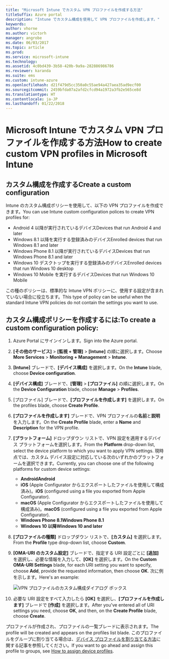 ```yaml
---
title: "Microsoft Intune でカスタム VPN プロファイルを作成する方法"
titleSuffix: Azure portal
description: "Intune でカスタム構成を使用して VPN プロファイルを作成します。"
keywords: 
author: vhorne
ms.author: victorh
manager: angrobe
ms.date: 06/03/2017
ms.topic: article
ms.prod: 
ms.service: microsoft-intune
ms.technology: 
ms.assetid: 4c0bd439-3b58-420b-9a9a-282886986786
ms.reviewer: karanda
ms.suite: ems
ms.custom: intune-azure
ms.openlocfilehash: d21f479d5cc350a0c55ae94a427aea35ad9ecf00
ms.sourcegitcommit: 2459bfda07a2afd2cfcd94a1972a3fb2e565ce8d
ms.translationtype: HT
ms.contentlocale: ja-JP
ms.lasthandoff: 01/22/2018
---
```

# <a name="how-to-create-custom-vpn-profiles-in-microsoft-intune"></a><span data-ttu-id="165ca-103">Microsoft Intune でカスタム VPN プロファイルを作成する方法</span><span class="sxs-lookup"><span data-stu-id="165ca-103">How to create custom VPN profiles in Microsoft Intune</span></span>

## <a name="create-a-custom-configuration"></a><span data-ttu-id="165ca-104">カスタム構成を作成する</span><span class="sxs-lookup"><span data-stu-id="165ca-104">Create a custom configuration</span></span>
<span data-ttu-id="165ca-105">Intune のカスタム構成ポリシーを使用して、以下の VPN プロファイルを作成できます。</span><span class="sxs-lookup"><span data-stu-id="165ca-105">You can use Intune custom configuration polices to create VPN profiles for:</span></span>

* <span data-ttu-id="165ca-106">Android 4 以降が実行されているデバイス</span><span class="sxs-lookup"><span data-stu-id="165ca-106">Devices that run Android 4 and later</span></span>
* <span data-ttu-id="165ca-107">Windows 8.1 以降を実行する登録済みのデバイス</span><span class="sxs-lookup"><span data-stu-id="165ca-107">Enrolled devices that run Windows 8.1 and later</span></span>
* <span data-ttu-id="165ca-108">Windows Phone 8.1 以降が実行されているデバイス</span><span class="sxs-lookup"><span data-stu-id="165ca-108">Devices that run Windows Phone 8.1 and later</span></span>
* <span data-ttu-id="165ca-109">Windows 10 デスクトップを実行する登録済みのデバイス</span><span class="sxs-lookup"><span data-stu-id="165ca-109">Enrolled devices that run Windows 10 desktop</span></span> 
* <span data-ttu-id="165ca-110">Windows 10 Mobile を実行するデバイス</span><span class="sxs-lookup"><span data-stu-id="165ca-110">Devices that run Windows 10 Mobile</span></span>

<span data-ttu-id="165ca-111">この種のポリシーは、標準的な Intune VPN ポリシーに、使用する設定が含まれていない場合に役立ちます。</span><span class="sxs-lookup"><span data-stu-id="165ca-111">This type of policy can be useful when the standard Intune VPN policies do not contain the settings you want to use.</span></span>

## <a name="to-create-a-custom-configuration-policy"></a><span data-ttu-id="165ca-112">カスタム構成ポリシーを作成するには:</span><span class="sxs-lookup"><span data-stu-id="165ca-112">To create a custom configuration policy:</span></span>

1. <span data-ttu-id="165ca-113">Azure Portal にサインインします。</span><span class="sxs-lookup"><span data-stu-id="165ca-113">Sign into the Azure portal.</span></span>
2. <span data-ttu-id="165ca-114">**[その他のサービス]** > **[監視 + 管理]** > **[Intune]** の順に選択します。</span><span class="sxs-lookup"><span data-stu-id="165ca-114">Choose **More Services** > **Monitoring + Management** > **Intune**.</span></span>
3. <span data-ttu-id="165ca-115">**[Intune]** ブレードで、**[デバイス構成]** を選択します。</span><span class="sxs-lookup"><span data-stu-id="165ca-115">On the **Intune** blade, choose **Device configuration**.</span></span>
4. <span data-ttu-id="165ca-116">**[デバイス構成]** ブレードで、**[管理]** > **[プロファイル]** の順に選択します。</span><span class="sxs-lookup"><span data-stu-id="165ca-116">On the **Device Configuration** blade, choose **Manage** > **Profiles**.</span></span>
5. <span data-ttu-id="165ca-117">[プロファイル] ブレードで、**[プロファイルを作成します]** を選択します。</span><span class="sxs-lookup"><span data-stu-id="165ca-117">On the profiles blade, choose **Create Profile**.</span></span>
6. <span data-ttu-id="165ca-118">**[プロファイルを作成します]** ブレードで、VPN プロファイルの**名前**と**説明**を入力します。</span><span class="sxs-lookup"><span data-stu-id="165ca-118">On the **Create Profile** blade, enter a **Name** and **Description** for the VPN profile.</span></span>
7. <span data-ttu-id="165ca-119">**[プラットフォーム]** ドロップダウン リストで、VPN 設定を適用するデバイス プラットフォームを選択します。</span><span class="sxs-lookup"><span data-stu-id="165ca-119">From the **Platform** drop-down list, select the device platform to which you want to apply VPN settings.</span></span> <span data-ttu-id="165ca-120">現時点では、カスタム デバイス設定に対応している次のいずれかのプラットフォームを選択できます。</span><span class="sxs-lookup"><span data-stu-id="165ca-120">Currently, you can choose one of the following platforms for custom device settings:</span></span>
    - <span data-ttu-id="165ca-121">**Android**</span><span class="sxs-lookup"><span data-stu-id="165ca-121">**Android**</span></span>
    - <span data-ttu-id="165ca-122">**iOS** (Apple Configurator からエクスポートしたファイルを使用して構成済み)。</span><span class="sxs-lookup"><span data-stu-id="165ca-122">**iOS** (configured using a file you exported from Apple Configurator).</span></span>
    - <span data-ttu-id="165ca-123">**macOS** (Apple Configurator からエクスポートしたファイルを使用して構成済み)。</span><span class="sxs-lookup"><span data-stu-id="165ca-123">**macOS** (configured using a file you exported from Apple Configurator).</span></span>
    - <span data-ttu-id="165ca-124">**Windows Phone 8.1**</span><span class="sxs-lookup"><span data-stu-id="165ca-124">**Windows Phone 8.1**</span></span>
    - <span data-ttu-id="165ca-125">**Windows 10 以降**</span><span class="sxs-lookup"><span data-stu-id="165ca-125">**Windows 10 and later**</span></span>
6. <span data-ttu-id="165ca-126">**[プロファイルの種類]** ドロップダウン リストで、**[カスタム]** を選択します。</span><span class="sxs-lookup"><span data-stu-id="165ca-126">From the **Profile** type drop-down list, choose **Custom**.</span></span>
7. <span data-ttu-id="165ca-127">**[OMA-URI のカスタム設定]** ブレードで、指定する URI 設定ごとに **[追加]** を選択し、必要な情報を入力して、**[OK]** を選択します。</span><span class="sxs-lookup"><span data-stu-id="165ca-127">On the **Custom OMA-URI Settings** blade, for each URI setting you want to specify, choose **Add**, provide the requested information, then choose **OK**.</span></span> <span data-ttu-id="165ca-128">次に例を示します。</span><span class="sxs-lookup"><span data-stu-id="165ca-128">Here's an example:</span></span>

   ![VPN プロファイルのカスタム構成ダイアログ ボックス](./media/Intune_Add_VPN_URI.png)

4.  <span data-ttu-id="165ca-130">必要な URI 設定をすべて入力したら **[OK]** を選択し、**[プロファイルを作成します]** ブレードで **[作成]** を選択します。</span><span class="sxs-lookup"><span data-stu-id="165ca-130">After you've entered all of URI settings you need, choose **OK**, and then, on the **Create Profile** blade, choose **Create**.</span></span>

<span data-ttu-id="165ca-131">プロファイルが作成され、プロファイルの一覧ブレードに表示されます。</span><span class="sxs-lookup"><span data-stu-id="165ca-131">The profile will be created and appears on the profiles list blade.</span></span>
<span data-ttu-id="165ca-132">このプロファイルをグループに割り当てる場合は、[デバイス プロファイルを割り当てる方法](device-profile-assign.md)に関する記事を参照してください。</span><span class="sxs-lookup"><span data-stu-id="165ca-132">If you want to go ahead and assign this profile to groups, see [How to assign device profiles](device-profile-assign.md).</span></span>




